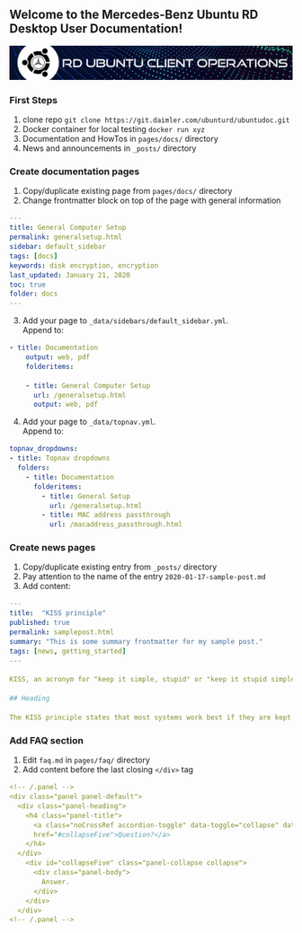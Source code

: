 ## Welcome to the Mercedes-Benz Ubuntu RD Desktop User Documentation!

[![Ubuntu client operations](/images/ubuntu_client_operations.png)](https://git.daimler.com/pages/ubunturd/ubuntudoc/)

### First Steps
1. clone repo `git clone https://git.daimler.com/ubunturd/ubuntudoc.git`
2. Docker container for local testing `docker run xyz`
3. Documentation and HowTos in `pages/docs/` directory
4. News and announcements in `_posts/` directory

### Create documentation pages
1. Copy/duplicate existing page from `pages/docs/` directory
2. Change frontmatter block on top of the page with general information
```YAML
---
title: General Computer Setup 
permalink: generalsetup.html
sidebar: default_sidebar
tags: [docs]
keywords: disk encryption, encryption
last_updated: January 21, 2020
toc: true
folder: docs
---
```
3. Add your page to `_data/sidebars/default_sidebar.yml`. <br>Append to:
```YAML
- title: Documentation
    output: web, pdf
    folderitems:

    - title: General Computer Setup
      url: /generalsetup.html
      output: web, pdf
```
4. Add your page to `_data/topnav.yml`. <br>Append to:
```YAML
topnav_dropdowns:
- title: Topnav dropdowns
  folders:
    - title: Documentation
      folderitems:
        - title: General Setup
          url: /generalsetup.html
        - title: MAC address passthrough
          url: /macaddress_passthrough.html
```

### Create news pages
1. Copy/duplicate existing entry from `_posts/` directory
2. Pay attention to the name of the entry `2020-01-17-sample-post.md`
3. Add content:
```YAML
---
title:  "KISS principle"
published: true
permalink: samplepost.html
summary: "This is some summary frontmatter for my sample post."
tags: [news, getting_started]
---

KISS, an acronym for "keep it simple, stupid" or "keep it stupid simple", is a design principle noted by the U.S. Navy in 1960.

## Heading

The KISS principle states that most systems work best if they are kept simple rather than made complicated
```

### Add FAQ section
1. Edit `faq.md` in `pages/faq/` directory
2. Add content before the last closing `</div>` tag
```YAML
<!-- /.panel -->
<div class="panel panel-default">
  <div class="panel-heading">
    <h4 class="panel-title">
      <a class="noCrossRef accordion-toggle" data-toggle="collapse" data-parent="#accordion" 
      href="#collapseFive">Question?</a>
    </h4>
  </div>
    <div id="collapseFive" class="panel-collapse collapse">
      <div class="panel-body">
        Answer.
      </div>
    </div>
  </div>
<!-- /.panel -->
```


